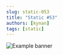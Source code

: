 ```yaml
---
slug: static-053
title: "Static #53"
authors: [kynan]
tags: [static]
---
```


![Example banner](/img/stories/static/053.png)
